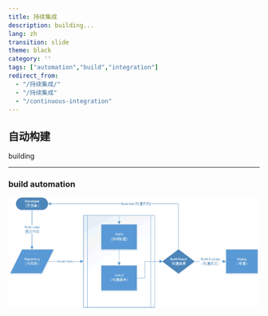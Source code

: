 ```yaml
---
title: 持续集成
description: building...
lang: zh
transition: slide
theme: black
category: ''
tags: ["automation","build","integration"]
redirect_from: 
  - "/持续集成/"
  - "/持续集成"
  - "/continuous-integration"
---
```


## 自动构建

building


----------------------------------------------------------------------------
### build automation

![](/assets/img/2017-08-28/build.png)


